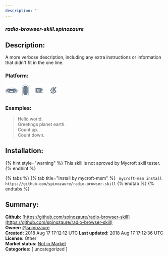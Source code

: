 ```yaml
---
description: ''
---
```


### _radio-browser-skill.spinozaure_  
## Description:  
A more verbose description, including any extra instructions or
information that didn't fit in the one line.  
  
  
### Platform:  
 ![Mark I](../.gitbook/assets/mark-1-icon.png)  ![Mark II](../.gitbook/assets/mark-2-icon.png)  ![Picroft](../.gitbook/assets/picroft-icon.png)  ![plasmoid](../.gitbook/assets/kde.png)   
### Examples:  
> Hello world.  
> Greetings planet earth.  
> Count up.  
> Count down.  
  
## Installation:  
{% hint style="warning" %}
This skill is not aproved by Mycroft skill tester.
{% endhint %}
    
{% tabs %}
{% tab title="Install by mycroft-msm" %}
``` mycroft-msm install https://github.com/spinozaure/radio-browser-skill```
{% endtab %}
  {% endtabs %}
    
## Summary:  
**Github:** [https://github.com/spinozaure/radio-browser-skill](https://github.com/spinozaure/radio-browser-skill)  
**Owner:** [@spinozaure](https://github.com/spinozaure)  
**Created:** 2018 Aug 17 17:12:12 UTC  **Last updated:** 2018 Aug 17 17:12:36 UTC  
**License:** Other  
**Market status:** [Not in Market](https://market.mycroft.ai/skill/)  
**Categories:** [ uncategorized ]   
